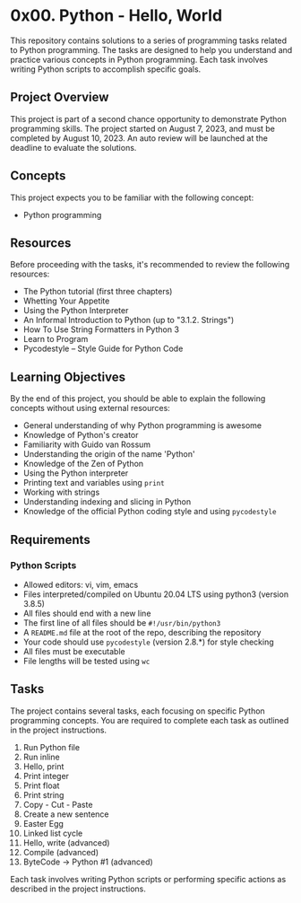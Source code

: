 # 0x00. Python - Hello, World

This repository contains solutions to a series of programming tasks related to Python programming. The tasks are designed to help you understand and practice various concepts in Python programming. Each task involves writing Python scripts to accomplish specific goals.

## Project Overview
This project is part of a second chance opportunity to demonstrate Python programming skills. The project started on August 7, 2023, and must be completed by August 10, 2023. An auto review will be launched at the deadline to evaluate the solutions.

## Concepts
This project expects you to be familiar with the following concept:
- Python programming

## Resources
Before proceeding with the tasks, it's recommended to review the following resources:
- The Python tutorial (first three chapters)
- Whetting Your Appetite
- Using the Python Interpreter
- An Informal Introduction to Python (up to "3.1.2. Strings")
- How To Use String Formatters in Python 3
- Learn to Program
- Pycodestyle – Style Guide for Python Code

## Learning Objectives
By the end of this project, you should be able to explain the following concepts without using external resources:
- General understanding of why Python programming is awesome
- Knowledge of Python's creator
- Familiarity with Guido van Rossum
- Understanding the origin of the name 'Python'
- Knowledge of the Zen of Python
- Using the Python interpreter
- Printing text and variables using `print`
- Working with strings
- Understanding indexing and slicing in Python
- Knowledge of the official Python coding style and using `pycodestyle`

## Requirements
### Python Scripts
- Allowed editors: vi, vim, emacs
- Files interpreted/compiled on Ubuntu 20.04 LTS using python3 (version 3.8.5)
- All files should end with a new line
- The first line of all files should be `#!/usr/bin/python3`
- A `README.md` file at the root of the repo, describing the repository
- Your code should use `pycodestyle` (version 2.8.*) for style checking
- All files must be executable
- File lengths will be tested using `wc`

## Tasks
The project contains several tasks, each focusing on specific Python programming concepts. You are required to complete each task as outlined in the project instructions.

1. Run Python file
2. Run inline
3. Hello, print
4. Print integer
5. Print float
6. Print string
7. Copy - Cut - Paste
8. Create a new sentence
9. Easter Egg
10. Linked list cycle
11. Hello, write (advanced)
12. Compile (advanced)
13. ByteCode -> Python #1 (advanced)

Each task involves writing Python scripts or performing specific actions as described in the project instructions.

